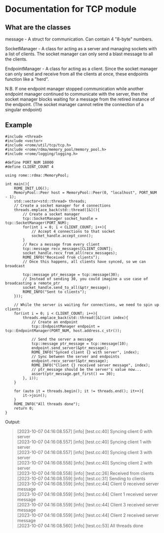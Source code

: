 # Documentation for TCP module

## What are the classes

message - A struct for communication. Can contain 4 "8-byte" numbers.

SocketManager - A class for acting as a server and managing sockets with a list of clients. The socket manager can only send a blast message to all the clients.

EndpointManager - A class for acting as a client. Since the socket manager can only send and receive from all the clients at once, these endpoints function like a "herd".

N.B. If one endpoint manager stopped communication while another endpoint manager continued to communicate with the server, then the socket manager blocks waiting for a message from the retired instance of the endpoint. (The socket manager cannot retire the connection of a singular endpoint)

## Example

```{c++}
#include <thread>
#include <vector>
#include <rome/util/tcp/tcp.h>
#include <rome/rdma/memory_pool/memory_pool.h>
#include <rome/logging/logging.h>

#define PORT_NUM 18000
#define CLIENT_COUNT 4

using rome::rdma::MemoryPool;

int main(){
    ROME_INIT_LOG();
    MemoryPool::Peer host = MemoryPool::Peer(0, "localhost", PORT_NUM - 1);
    std::vector<std::thread> threads;
    // Create a socket manager for 4 connections
    threads.emplace_back(std::thread([&](){
        // Create a socket manager
        tcp::SocketManager socket_handle = tcp::SocketManager(PORT_NUM);
        for(int i = 0; i < CLIENT_COUNT; i++){
            // Accept 4 connections to that socket
            socket_handle.accept_conn();
        }
        // Recv a message from every client
        tcp::message recv_messages[CLIENT_COUNT];
        socket_handle.recv_from_all(recv_messages);
        ROME_INFO("Received from clients");
        // Once this happens, all clients have synced, so we can broadcast

        tcp::message ptr_message = tcp::message(30); 
        // Instead of sending 30, you could imagine a use case of broadcasting a remote_ptr
        socket_handle.send_to_all(&ptr_message);
        ROME_INFO("Sent to clients");
    }));

    // While the server is waiting for connections, we need to spin up clients
    for(int i = 0; i < CLIENT_COUNT; i++){
        threads.emplace_back(std::thread([&](int index){
            // Create an endpoint
            tcp::EndpointManager endpoint = tcp::EndpointManager(PORT_NUM, host.address.c_str());

            // Send the server a message
            tcp::message ptr_message = tcp::message(10); 
            endpoint.send_server(&ptr_message);
            ROME_INFO("Synced client {} with server", index);
            // Sync between the server and endpoints
            endpoint.recv_server(&ptr_message);
            ROME_INFO("Client {} received server message", index);
            // ptr_message should be the server's value now...
            assert(ptr_message.get_first() == 30);
        }, i));
    }

    for (auto it = threads.begin(); it != threads.end(); it++){
        it->join();
    }
    ROME_INFO("All threads done");
    return 0;
}
```

Output:
> [2023-10-07 04:16:08.557] [info] [test.cc:40] Syncing client 0 with server<br>
> [2023-10-07 04:16:08.557] [info] [test.cc:40] Syncing client 1 with server<br>
> [2023-10-07 04:16:08.557] [info] [test.cc:40] Syncing client 3 with server<br>
> [2023-10-07 04:16:08.558] [info] [test.cc:40] Syncing client 2 with server<br>
> [2023-10-07 04:16:08.558] [info] [test.cc:26] Received from clients<br>
> [2023-10-07 04:16:08.559] [info] [test.cc:31] Sending to clients<br>
> [2023-10-07 04:16:08.559] [info] [test.cc:44] Client 0 received server message<br>
> [2023-10-07 04:16:08.559] [info] [test.cc:44] Client 1 received server message<br>
> [2023-10-07 04:16:08.559] [info] [test.cc:44] Client 3 received server message<br>
> [2023-10-07 04:16:08.559] [info] [test.cc:44] Client 2 received server message<br>
> [2023-10-07 04:16:08.560] [info] [test.cc:53] All threads done<br>
